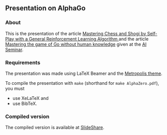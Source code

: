 ## Presentation on AlphaGo

### About

This is the presentation of the article [Mastering Chess and Shogi by Self-Play with a General Reinforcement Learning Algorithm
](https://arxiv.org/abs/1712.01815) and the article [Mastering the game of Go without human knowledge](https://www.nature.com/articles/nature24270.epdf?author_access_token=VJXbVjaSHxFoctQQ4p2k4tRgN0jAjWel9jnR3ZoTv0PVW4gB86EEpGqTRDtpIz-2rmo8-KG06gqVobU5NSCFeHILHcVFUeMsbvwS-lxjqQGg98faovwjxeTUgZAUMnRQ) given at the [AI Seminar](http://ktiml.mff.cuni.cz/~bartak/ui_seminar/).

### Requirements

The presentation was made using LaTeX Beamer and the [Metropolis theme](https://github.com/matze/mtheme).

To compile the presentation with `make` (shorthand for `make AlphaZero.pdf`), you must

* use XeLaTeX and
* use BibTeX.

### Compiled version

The compiled version is available at [SlideShare](http://www.slideshare.net/KarelHa1/alphazero).
